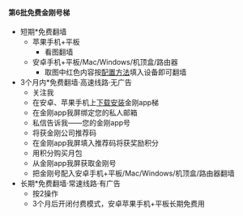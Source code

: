 #### 第6批免费金刚号梯
- 短期*免费翻墙
    - 苹果手机+平板
        - 看图翻墙
    - 安卓手机+平板/Mac/Windows/机顶盒/路由器
      - 取图中红色内容按[配置方法](https://CUTT.LY/7YjP3T7)填入设备即可翻墙
- 3个月内*免费翻墙·高速线路·无广告
    * 关注我
    * 在安卓、苹果手机上[下载安装](https://CUTT.LY/xxqCMtF)金刚app梯
    * 在金刚app我屏绑定您的私人邮箱
    * 私信告诉我——您的金刚app号
    * 将获金刚公司推荐码
    * 在金刚app我屏填入推荐码将获奖励积分
    * 用积分购买月包
    * 从金刚app我屏获取金刚号
    * 把金刚号配入安卓手机+平板/Mac/Windows/机顶盒/路由器翻墙
- 长期*免费翻墙·常速线路·有广告
    * 按2操作
    * 3个月后开闭付费模式，安卓苹果手机+平板长期免费用
